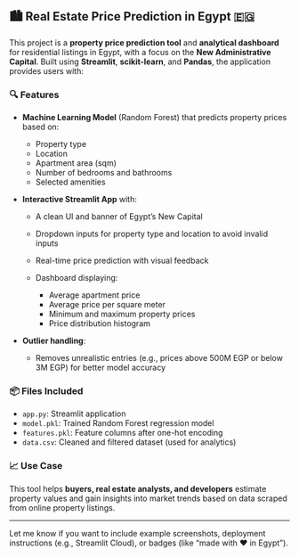 ## 🏙️ Real Estate Price Prediction in Egypt 🇪🇬

This project is a **property price prediction tool** and **analytical dashboard** for residential listings in Egypt, with a focus on the **New Administrative Capital**. Built using **Streamlit**, **scikit-learn**, and **Pandas**, the application provides users with:

### 🔍 Features

* **Machine Learning Model** (Random Forest) that predicts property prices based on:

  * Property type
  * Location
  * Apartment area (sqm)
  * Number of bedrooms and bathrooms
  * Selected amenities

* **Interactive Streamlit App** with:

  * A clean UI and banner of Egypt’s New Capital
  * Dropdown inputs for property type and location to avoid invalid inputs
  * Real-time price prediction with visual feedback
  * Dashboard displaying:

    * Average apartment price
    * Average price per square meter
    * Minimum and maximum property prices
    * Price distribution histogram

* **Outlier handling**:

  * Removes unrealistic entries (e.g., prices above 500M EGP or below 3M EGP) for better model accuracy

### 📦 Files Included

* `app.py`: Streamlit application
* `model.pkl`: Trained Random Forest regression model
* `features.pkl`: Feature columns after one-hot encoding
* `data.csv`: Cleaned and filtered dataset (used for analytics)

### 📈 Use Case

This tool helps **buyers, real estate analysts, and developers** estimate property values and gain insights into market trends based on data scraped from online property listings.

---

Let me know if you want to include example screenshots, deployment instructions (e.g., Streamlit Cloud), or badges (like “made with ❤️ in Egypt”).
